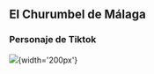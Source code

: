 ## El Churumbel de Málaga

### Personaje de Tiktok

![](https://www.google.com/urlsa=i&url=https%3A%2F%2Ftenor.com%2Fview%2Fchurumbelgif11625384444343228384&psig=AOvVaw017WUf2vOgxKGtlaHyEI0t&ust=1730446841061000&source=images&cd=vfe&opi=89978449&ved=0CBQQjRxqFwoTCLjPtP2OuIkDFQAAAAAdAAAAABAE){width='200px'}
